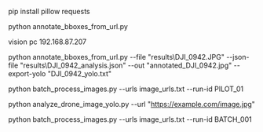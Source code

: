 
pip install pillow requests

python annotate_bboxes_from_url.py

vision pc
192.168.87.207

python annotate_bboxes_from_url.py  --file "results\DJI_0942.JPG"        --json-file "results\DJI_0942_analysis.json"        --out "annotated_DJI_0942.jpg"        --export-yolo "DJI_0942_yolo.txt"

python batch_process_images.py --urls image_urls.txt --run-id PILOT_01



python analyze_drone_image_yolo.py --url "https://example.com/image.jpg"

python batch_process_images.py --urls image_urls.txt --run-id BATCH_001